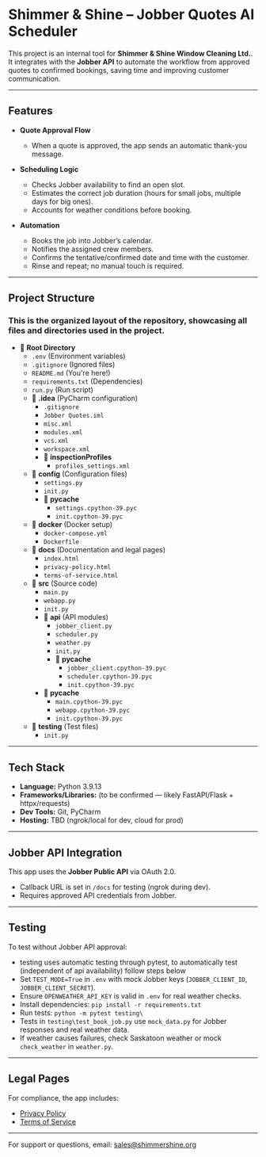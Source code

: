 # Shimmer & Shine – Jobber Quotes AI Scheduler  

This project is an internal tool for **Shimmer & Shine Window Cleaning Ltd.**. It integrates with the **Jobber API** to automate the workflow from approved quotes to confirmed bookings, saving time and improving customer communication.  

---

##  Features  

- **Quote Approval Flow**  
  - When a quote is approved, the app sends an automatic thank-you message.  

- **Scheduling Logic**  
  - Checks Jobber availability to find an open slot.  
  - Estimates the correct job duration (hours for small jobs, multiple days for big ones).  
  - Accounts for weather conditions before booking.  

- **Automation**  
  - Books the job into Jobber’s calendar.  
  - Notifies the assigned crew members.  
  - Confirms the tentative/confirmed date and time with the customer.  
  - Rinse and repeat; no manual touch is required.  

---

## Project Structure
### This is the organized layout of the repository, showcasing all files and directories used in the project.


- 📁 **Root Directory**
  - `.env` (Environment variables)
  - `.gitignore` (Ignored files)
  - `README.md` (You're here!)
  - `requirements.txt` (Dependencies)
  - `run.py` (Run script)
  - 📁 **.idea** (PyCharm configuration)
    - `.gitignore`
    - `Jobber Quotes.iml`
    - `misc.xml`
    - `modules.xml`
    - `vcs.xml`
    - `workspace.xml`
    - 📁 **inspectionProfiles**
      - `profiles_settings.xml`
  - 📁 **config** (Configuration files)
    - `settings.py`
    - `init.py`
    - 📁 **__pycache__**
      - `settings.cpython-39.pyc`
      - `init.cpython-39.pyc`
  - 📁 **docker** (Docker setup)
    - `docker-compose.yml`
    - `Dockerfile`
  - 📁 **docs** (Documentation and legal pages)
    - `index.html`
    - `privacy-policy.html`
    - `terms-of-service.html`
  - 📁 **src** (Source code)
    - `main.py`
    - `webapp.py`
    - `init.py`
    - 📁 **api** (API modules)
      - `jobber_client.py`
      - `scheduler.py`
      - `weather.py`
      - `init.py`
      - 📁 **__pycache__**
        - `jobber_client.cpython-39.pyc`
        - `scheduler.cpython-39.pyc`
        - `init.cpython-39.pyc`
    - 📁 **__pycache__**
      - `main.cpython-39.pyc`
      - `webapp.cpython-39.pyc`
      - `init.cpython-39.pyc`
  - 📁 **testing** (Test files)
    - `init.py`
---

##  Tech Stack  

- **Language:** Python 3.9.13
- **Frameworks/Libraries:** (to be confirmed — likely FastAPI/Flask + httpx/requests)  
- **Dev Tools:** Git, PyCharm  
- **Hosting:** TBD (ngrok/local for dev, cloud for prod)  

---

##  Jobber API Integration  

This app uses the **Jobber Public API** via OAuth 2.0.  
- Callback URL is set in `/docs` for testing (ngrok during dev).  
- Requires approved API credentials from Jobber.  

---

##  Testing
To test without Jobber API approval:
- testing uses automatic testing through pytest, to automatically test (independent of api availability) follow steps below
- Set `TEST_MODE=True` in `.env` with mock Jobber keys (`JOBBER_CLIENT_ID`, `JOBBER_CLIENT_SECRET`).
- Ensure `OPENWEATHER_API_KEY` is valid in `.env` for real weather checks.
- Install dependencies: `pip install -r requirements.txt`
- Run tests: `python -m pytest testing\`
- Tests in `testing\test_book_job.py` use `mock_data.py` for Jobber responses and real weather data.
- If weather causes failures, check Saskatoon weather or mock `check_weather` in `weather.py`.

---

##  Legal Pages  

For compliance, the app includes:  
- [Privacy Policy](https://benavery28.github.io/Jobber-Quotes/privacy-policy.html)  
- [Terms of Service](https://benavery28.github.io/Jobber-Quotes/terms-of-service.html)  

---

For support or questions, email: sales@shimmershine.org
